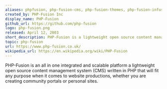 ```yaml
---
aliases: phpfusion, php-fusion-cms, php-fusion-themes, php-fusion-infusions
created_by: PHP-Fusion Inc
display_name: PHP-Fusion
github_url: https://github.com/php-fusion
logo: php-fusion.png
released: April 12, 2003
short_description: PHP-Fusion is a lightweight open source content management system (CMS) written in PHP.
topic: php-fusion
url: https://www.php-fusion.co.uk/
wikipedia_url: https://en.wikipedia.org/wiki/PHP-Fusion
---
```

PHP-Fusion is an all in one integrated and scalable platform a lightweight open source content management system (CMS) written in PHP that will fit any purpose when it comes to website productions, whether you are creating community portals or personal sites.
